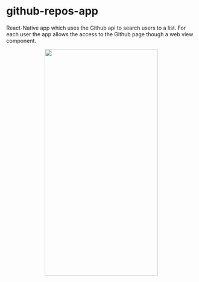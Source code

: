 # github-repos-app

React-Native app which uses the Github api to search users to a list. For each user the app allows the access to the Github page though a web view component.

<p align="center">
  <img src="https://github.com/arenac/github-repos-app/blob/app-gif/doc/GitReposApp.gif" width="300" height="600"/>
</p>
 
